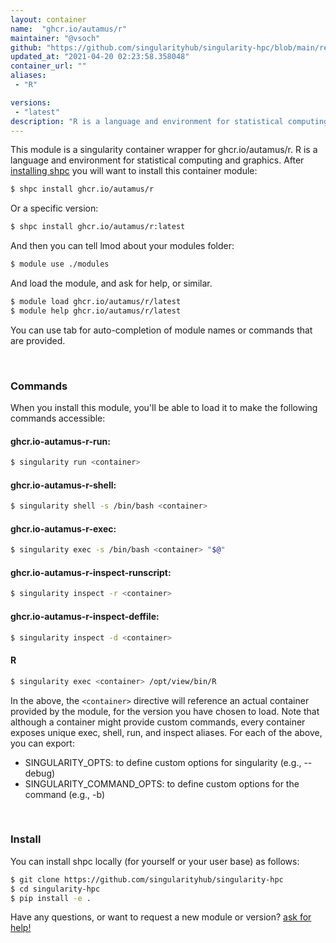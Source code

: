 ```yaml
---
layout: container
name:  "ghcr.io/autamus/r"
maintainer: "@vsoch"
github: "https://github.com/singularityhub/singularity-hpc/blob/main/registry/ghcr.io/autamus/r/container.yaml"
updated_at: "2021-04-20 02:23:58.358048"
container_url: ""
aliases:
 - "R"

versions:
 - "latest"
description: "R is a language and environment for statistical computing and graphics."
---
```


This module is a singularity container wrapper for ghcr.io/autamus/r.
R is a language and environment for statistical computing and graphics.
After [installing shpc](#install) you will want to install this container module:

```bash
$ shpc install ghcr.io/autamus/r
```

Or a specific version:

```bash
$ shpc install ghcr.io/autamus/r:latest
```

And then you can tell lmod about your modules folder:

```bash
$ module use ./modules
```

And load the module, and ask for help, or similar.

```bash
$ module load ghcr.io/autamus/r/latest
$ module help ghcr.io/autamus/r/latest
```

You can use tab for auto-completion of module names or commands that are provided.

<br>

### Commands

When you install this module, you'll be able to load it to make the following commands accessible:

#### ghcr.io-autamus-r-run:

```bash
$ singularity run <container>
```

#### ghcr.io-autamus-r-shell:

```bash
$ singularity shell -s /bin/bash <container>
```

#### ghcr.io-autamus-r-exec:

```bash
$ singularity exec -s /bin/bash <container> "$@"
```

#### ghcr.io-autamus-r-inspect-runscript:

```bash
$ singularity inspect -r <container>
```

#### ghcr.io-autamus-r-inspect-deffile:

```bash
$ singularity inspect -d <container>
```


#### R
       
```bash
$ singularity exec <container> /opt/view/bin/R
```



In the above, the `<container>` directive will reference an actual container provided
by the module, for the version you have chosen to load. Note that although a container
might provide custom commands, every container exposes unique exec, shell, run, and
inspect aliases. For each of the above, you can export:

 - SINGULARITY_OPTS: to define custom options for singularity (e.g., --debug)
 - SINGULARITY_COMMAND_OPTS: to define custom options for the command (e.g., -b)

<br>
  
### Install

You can install shpc locally (for yourself or your user base) as follows:

```bash
$ git clone https://github.com/singularityhub/singularity-hpc
$ cd singularity-hpc
$ pip install -e .
```

Have any questions, or want to request a new module or version? [ask for help!](https://github.com/singularityhub/singularity-hpc/issues)